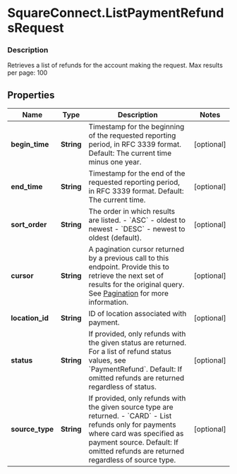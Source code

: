 # SquareConnect.ListPaymentRefundsRequest

### Description

Retrieves a list of refunds for the account making the request.  Max results per page: 100

## Properties
Name | Type | Description | Notes
------------ | ------------- | ------------- | -------------
**begin_time** | **String** | Timestamp for the beginning of the requested reporting period, in RFC 3339 format.  Default: The current time minus one year. | [optional] 
**end_time** | **String** | Timestamp for the end of the requested reporting period, in RFC 3339 format.  Default: The current time. | [optional] 
**sort_order** | **String** | The order in which results are listed. - &#x60;ASC&#x60; - oldest to newest - &#x60;DESC&#x60; - newest to oldest (default). | [optional] 
**cursor** | **String** | A pagination cursor returned by a previous call to this endpoint. Provide this to retrieve the next set of results for the original query.  See [Pagination](https://developer.squareup.com/docs/basics/api101/pagination) for more information. | [optional] 
**location_id** | **String** | ID of location associated with payment. | [optional] 
**status** | **String** | If provided, only refunds with the given status are returned. For a list of refund status values, see &#x60;PaymentRefund&#x60;.  Default: If omitted refunds are returned regardless of status. | [optional] 
**source_type** | **String** | If provided, only refunds with the given source type are returned. - &#x60;CARD&#x60; - List refunds only for payments where card was specified as payment source.  Default: If omitted refunds are returned regardless of source type. | [optional] 


